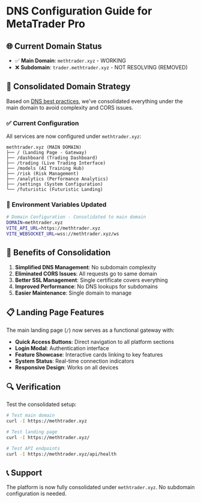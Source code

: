 # DNS Configuration Guide for MetaTrader Pro

## 🌐 Current Domain Status

- ✅ **Main Domain**: `methtrader.xyz` - WORKING
- ❌ **Subdomain**: `trader.methtrader.xyz` - NOT RESOLVING (REMOVED)

## 🔧 Consolidated Domain Strategy

Based on [DNS best practices](https://www.oreilly.com/library/view/dns-on-windows/0596005628/ch10s04s01.html), we've consolidated everything under the main domain to avoid complexity and CORS issues.

### ✅ Current Configuration

All services are now configured under `methtrader.xyz`:

```
methtrader.xyz (MAIN DOMAIN)
├── / (Landing Page - Gateway)
├── /dashboard (Trading Dashboard)
├── /trading (Live Trading Interface)
├── /models (AI Training Hub)
├── /risk (Risk Management)
├── /analytics (Performance Analytics)
├── /settings (System Configuration)
└── /futuristic (Futuristic Landing)
```

### 🔧 Environment Variables Updated

```bash
# Domain Configuration - Consolidated to main domain
DOMAIN=methtrader.xyz
VITE_API_URL=https://methtrader.xyz
VITE_WEBSOCKET_URL=wss://methtrader.xyz/ws
```

## 🚀 Benefits of Consolidation

1. **Simplified DNS Management**: No subdomain complexity
2. **Eliminated CORS Issues**: All requests go to same domain
3. **Better SSL Management**: Single certificate covers everything
4. **Improved Performance**: No DNS lookups for subdomains
5. **Easier Maintenance**: Single domain to manage

## 📋 Landing Page Features

The main landing page (`/`) now serves as a functional gateway with:

- **Quick Access Buttons**: Direct navigation to all platform sections
- **Login Modal**: Authentication interface
- **Feature Showcase**: Interactive cards linking to key features
- **System Status**: Real-time connection indicators
- **Responsive Design**: Works on all devices

## 🔍 Verification

Test the consolidated setup:

```bash
# Test main domain
curl -I https://methtrader.xyz

# Test landing page
curl -I https://methtrader.xyz/

# Test API endpoints
curl -I https://methtrader.xyz/api/health
```

## 📞 Support

The platform is now fully consolidated under `methtrader.xyz`. No subdomain configuration is needed. 